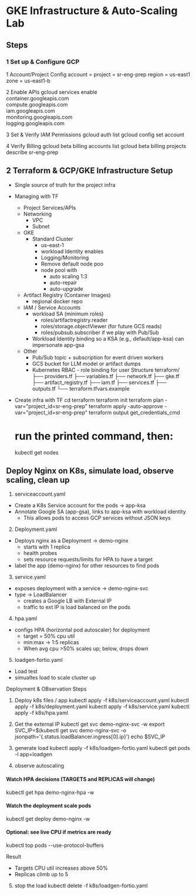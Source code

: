 # GKE Infrastructure & Auto-Scaling Lab

## Steps

### 1 Set up & Configure GCP
1 Account/Project Config
account = <account>
project = sr-eng-prep
region = us-east1
zone = us-east1-b

2 Enable APIs
gcloud services enable \
  container.googleapis.com \
  compute.googleapis.com \
  iam.googleapis.com \
  monitoring.googleapis.com \
  logging.googleapis.com

3 Set & Verify IAM Permissions
gcloud auth list
gcloud config set account <account>

4 Verify Billing
gcloud beta billing accounts list
gcloud beta billing projects describe sr-eng-prep

## 2 Terraform & GCP/GKE Infrastructure Setup
- Single source of truth for the project infra
- Managing with TF
    - Project Services/APIs
    - Networking
        - VPC
        - Subnet
    - GKE
        - Standard Cluster
            - us-east-1
            - workload Identity enables
            - Logging/Monitoring
            - Remove default node poo
            - node pool with 
                - auto scaling 1:3
                - auto-repair
                - auto-upgrade
    - Artifact Registry (Container Images)
        - regional docker repo
    - IAM / Service Accounts
        - workload SA (minimum roles)
            - roles/artifactregistry.reader
	        - roles/storage.objectViewer (for future GCS reads)
            - roles/pubsub.subscriber if we play with Pub/Sub
        - Workload Identity binding so a KSA (e.g., default/app-ksa) can impersonate app-gsa
    - Other
        - Pub/Sub topic + subscription for event driven workers
        - GCS bucket for LLM model or artifact dumps
        - Kubernetes RBAC - role binding for user
    Structure
        terraform/
        ├── providers.tf
        ├── variables.tf
        ├── network.tf
        ├── gke.tf
        ├── artifact_registry.tf
        ├── iam.tf
        ├── services.tf
        ├── outputs.tf
        └── terraform.tfvars.example

- Create infra with TF
    cd terraform
    terraform init
    terraform plan -var="project_id=sr-eng-prep"
    terraform apply -auto-approve -var="project_id=sr-eng-prep"
    terraform output get_credentials_cmd
    # run the printed command, then:
    kubectl get nodes

## Deploy Nginx on K8s, simulate load, observe scaling, clean up
1. serviceaccount.yaml
- Create a K8s Service account for the pods -> app-ksa
- Annotate Google SA (app-gsa), links to app-ksa with workload identity
    - This allows pods to access GCP services without JSON keys

2. Deployment.yaml
- Deploys nginx as a Deployment -> demo-nginx
    - starts with 1 replica
    - health probes
    - sets resource requests/limits for HPA to have a target
- label the app (demo-nginx) for other resources to find pods

3. service.yaml
- exposes deployment with a service -> demo-nginx-svc
- type -> LoadBalancer
    - creates a Google LB with External IP
    - traffic to ext IP is load balanced on the pods

4. hpa.yaml
- configs HPA (horizontal pod autoscaler) for deployment
    - target = 50% cpu util
    - min:max -> 1:5 replicas
    - When avg cpu >50% scales up; below, drops down
5. loadgen-fortio.yaml
- Load test
- simualtes load to scale cluster up

Deployment & OBservation Steps
1. Deploy k8s files / app
kubectl apply -f k8s/serviceaccount.yaml
kubectl apply -f k8s/deployment.yaml
kubectl apply -f k8s/service.yaml
kubectl apply -f k8s/hpa.yaml

2. Get the external IP 
kubectl get svc demo-nginx-svc -w
export SVC_IP=$(kubectl get svc demo-nginx-svc -o jsonpath='{.status.loadBalancer.ingress[0].ip}')
echo $SVC_IP

3. generate load 
kubectl apply -f k8s/loadgen-fortio.yaml
kubectl get pods -l app=loadgen

4. observe autoscaling
#### Watch HPA decisions (TARGETS and REPLICAS will change)
kubectl get hpa demo-nginx-hpa -w

#### Watch the deployment scale pods
kubectl get deploy demo-nginx -w

#### Optional: see live CPU if metrics are ready
kubectl top pods --use-protocol-buffers

Result
- Targets CPU util increases above 50%
- Replicas climb up to 5

5. stop the load
kubectl delete -f k8s/loadgen-fortio.yaml


